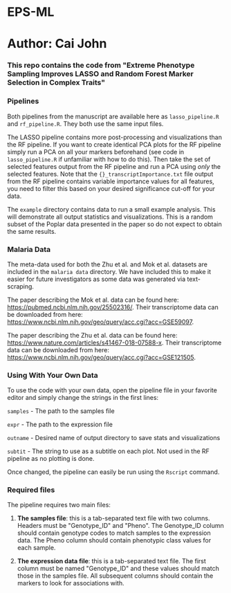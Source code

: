 # EPS-ML
# Author: Cai John
### This repo contains the code from "Extreme Phenotype Sampling Improves LASSO and Random Forest Marker Selection in Complex Traits"

### Pipelines
Both pipelines from the manuscript are available here as `lasso_pipeline.R` and `rf_pipeline.R`. They both use the same input files.

The LASSO pipeline contains more post-processing and visualizations than the RF pipeline. If you want to create identical PCA plots for the RF pipeline simply run a PCA on all your markers beforehand (see code in `lasso_pipeline.R` if unfamiliar with how to do this). Then take the set of selected features output from the RF pipeline and run a PCA using *only* the selected features. Note that the `{}_transcriptImportance.txt` file output from the RF pipeline contains variable importance values for all features, you need to filter this based on your desired significance cut-off for your data.

The `example` directory contains data to run a small example analysis. This will demonstrate all output statistics and visualizations. This is a random subset of the Poplar data presented in the paper so do not expect to obtain the same results.

### Malaria Data
The meta-data used for both the Zhu et al. and Mok et al. datasets are included in the `malaria data` directory. We have included this to make it easier for future investigators as some data was generated via text-scraping.

The paper describing the Mok et al. data can be found here: https://pubmed.ncbi.nlm.nih.gov/25502316/. Their transcriptome data can be downloaded from here: https://www.ncbi.nlm.nih.gov/geo/query/acc.cgi?acc=GSE59097.

The paper describing the Zhu et al. data can be found here: https://www.nature.com/articles/s41467-018-07588-x. Their transcriptome data can be downloaded from here: https://www.ncbi.nlm.nih.gov/geo/query/acc.cgi?acc=GSE121505.

### Using With Your Own Data
To use the code with your own data, open the pipeline file in your favorite editor and simply change the strings in the first lines:

`samples` - The path to the samples file

`expr` - The path to the expression file

`outname` - Desired name of output directory to save stats and visualizations

`subtit` - The string to use as a subtitle on each plot. Not used in the RF pipeline as no plotting is done.

Once changed, the pipeline can easily be run using the `Rscript` command.

### Required files
The pipeline requires two main files:

1. **The samples file**: this is a tab-separated text file with two columns. Headers must be "Genotype_ID" and "Pheno". The Genotype_ID column should contain genotype codes to match samples to the expression data. The Pheno column should contain phenotypic class values for each sample.


2. **The expression data file**: this is a tab-separated text file. The first column must be named "Genotype_ID" and these values should match those in the samples file. All subsequent columns should contain the markers to look for associations with.
